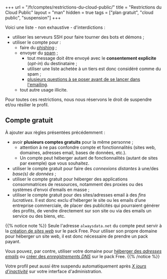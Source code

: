 +++
url = "/fr/comptes/restrictions-du-cloud-public/"
title = "Restrictions du Cloud Public"
layout = "man"
hidden = true
tags = ["plan gratuit", "cloud public", "suspension"]
+++

Voici une liste - non exhaustive - d'interdictions :

- utiliser les serveurs SSH pour faire tourner des bots et démons ;
- utiliser le compte pour :
	- faire du [phishing](https://fr.wikipedia.org/wiki/Hame%C3%A7onnage) ;
	- envoyer du [spam](https://fr.wikipedia.org/wiki/Spam#Dans_l'Union_europ%C3%A9enne) ;
		- tout message doit être envoyé avec le **consentement explicite** (_opt-in_) du destinataire ;
		- utiliser une liste achetée à un tiers est donc considéré comme du spam ;
		- [plusieurs questions à se poser avant de se lancer dans l'emailing](e-mails/delivery#emailing).
	- tout autre usage illicite.

Pour toutes ces restrictions, nous nous réservons le droit de suspendre et/ou résilier le profil.

## Compte gratuit

À ajouter aux règles présentées précédemment :

- avoir **plusieurs comptes gratuits** pour la même personne ;
    - attention à ne pas confondre compte et fonctionnalités (sites web, domaines, adresses email, bases de données, etc.).
    - Un compte peut héberger autant de fonctionnalités (autant de sites par exemple) que vous souhaitez.
- utiliser le compte gratuit pour faire des *connexions distantes* à une/des *base(s) de données* ;
- utiliser le compte gratuit pour héberger des applications consommatrices de ressources, notamment des proxies ou des systèmes d’envoi d’emails en masse ;
- utiliser le compte gratuit pour des sites/adresses email à des *fins lucratives*. Il est donc exclu d’héberger le site ou les emails d’une entreprise commerciale, de placer des publicités qui pourraient générer des profits, de vendre directement sur son site ou via des emails un service ou des biens, etc.

{{% notice note %}}
Seule l'adresse `alwaysdata.net` du compte peut servir à la [création de *sites web*](/sites/add-a-site/) sur le pack Free. Pour utiliser son propre domaine pour héberger un site web, il est donc nécessaire de prendre un pack payant.

Vous pouvez, par contre, utiliser votre domaine pour [héberger des *adresses emails*](/e-mails/create-an-e-mail-address/) ou [créer des *enregistrements DNS*](/domains/add-dns/) sur le pack Free.
{{% /notice %}}

Votre profil peut aussi être suspendu automatiquement après _[X jours d'inactivité](accounts/alerts-notifications#inactivité)_ sur votre interface d'administration.
